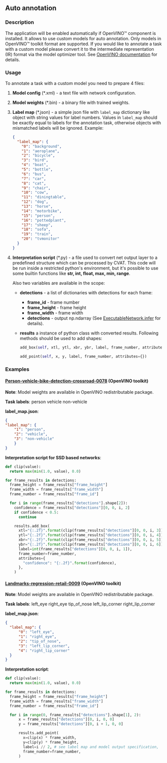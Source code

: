 ## Auto annotation

### Description

The application will be enabled automatically if OpenVINO&trade; component is
installed. It allows to use custom models for auto annotation. Only models in
OpenVINO&trade; toolkit format are supported. If you would like to annotate a
task with a custom model please convert it to the intermediate representation
(IR) format via the model optimizer tool. See [OpenVINO documentation](https://software.intel.com/en-us/articles/OpenVINO-InferEngine) for details.

### Usage

To annotate a task with a custom model you need to prepare 4 files:
1. __Model config__ (*.xml) - a text file with network configuration.
1. __Model weights__ (*.bin) - a binary file with trained weights.
1. __Label map__ (*.json) - a simple json file with `label_map` dictionary like
object with string values for label numbers. Values in `label_map` should be
exactly equal to labels for the annotation task, otherwise objects with mismatched
labels will be ignored.
  Example:
    ```json
    {
      "label_map": {
        "0": "background",
        "1": "aeroplane",
        "2": "bicycle",
        "3": "bird",
        "4": "boat",
        "5": "bottle",
        "6": "bus",
        "7": "car",
        "8": "cat",
        "9": "chair",
        "10": "cow",
        "11": "diningtable",
        "12": "dog",
        "13": "horse",
        "14": "motorbike",
        "15": "person",
        "16": "pottedplant",
        "17": "sheep",
        "18": "sofa",
        "19": "train",
        "20": "tvmonitor"
      }
    }
    ```
1. __Interpretation script__ (*.py) - a file used to convert net output layer
to a predefined structure which can be processed by CVAT. This code will be run
inside a restricted python's environment, but it's possible to use some
builtin functions like __str, int, float, max, min, range__.

   Also two variables are available in the scope:

   - __detections__ - a list of dictionaries with detections for each frame:
      * __frame_id__ - frame number
      * __frame_height__ - frame height
      * __frame_width__ - frame width
      * __detections__ - output np.ndarray (See [ExecutableNetwork.infer](https://software.intel.com/en-us/articles/OpenVINO-InferEngine#inpage-nav-11-6-3) for details).

   - __results__ a instance of python class with converted results.
     Following methods should be used to add shapes:
     ```python
     add_box(self, xtl, ytl, xbr, ybr, label, frame_number, attributes={})

     add_point(self, x, y, label, frame_number, attributes={})
     ```

### Examples

#### [Person-vehicle-bike-detection-crossroad-0078](https://github.com/opencv/open_model_zoo/blob/2018/intel_models/person-vehicle-bike-detection-crossroad-0078/description/person-vehicle-bike-detection-crossroad-0078.md) (OpenVINO toolkit)

__Note__: Model weights are available in OpenVINO redistributable package.

__Task labels__: person vehicle non-vehicle

__label_map.json__:
```json
{
"label_map": {
    "1": "person",
    "2": "vehicle",
    "3": "non-vehicle"
    }
}
```
__Interpretation script for SSD based networks__:
```python
def clip(value):
  return max(min(1.0, value), 0.0)

for frame_results in detections:
  frame_height = frame_results["frame_height"]
  frame_width = frame_results["frame_width"]
  frame_number = frame_results["frame_id"]

  for i in range(frame_results["detections"].shape[2]):
    confidence = frame_results["detections"][0, 0, i, 2]
    if confidence < 0.5:
      continue

    results.add_box(
      xtl="{:.2f}".format(clip(frame_results["detections"][0, 0, i, 3]) * frame_width),
      ytl="{:.2f}".format(clip(frame_results["detections"][0, 0, i, 4]) * frame_height),
      xbr="{:.2f}".format(clip(frame_results["detections"][0, 0, i, 5]) * frame_width),
      ybr="{:.2f}".format(clip(frame_results["detections"][0, 0, i, 6]) * frame_height),
      label=int(frame_results["detections"][0, 0, i, 1]),
      frame_number=frame_number,
      attributes={
        "confidence": "{:.2f}".format(confidence),
      },
    )
```


#### [Landmarks-regression-retail-0009](https://github.com/opencv/open_model_zoo/blob/2018/intel_models/landmarks-regression-retail-0009/description/landmarks-regression-retail-0009.md) (OpenVINO toolkit)

__Note__: Model weights are available in OpenVINO redistributable package.

__Task labels__: left_eye right_eye tip_of_nose left_lip_corner right_lip_corner

__label_map.json__:
```json
{
  "label_map": {
      "0": "left_eye",
      "1": "right_eye",
      "2": "tip_of_nose",
      "3": "left_lip_corner",
      "4": "right_lip_corner"
  }
}
```
__Interpretation script__:
```python
def clip(value):
  return max(min(1.0, value), 0.0)

for frame_results in detections:
  frame_height = frame_results["frame_height"]
  frame_width = frame_results["frame_width"]
  frame_number = frame_results["frame_id"]

  for i in range(0, frame_results["detections"].shape[1], 2):
      x = frame_results["detections"][0, i, 0, 0]
      y = frame_results["detections"][0, i + 1, 0, 0]

      results.add_point(
        x=clip(x) * frame_width,
        y=clip(y) * frame_height,
        label=i // 2, # see label map and model output specification,
        frame_number=frame_number,
      )
```
